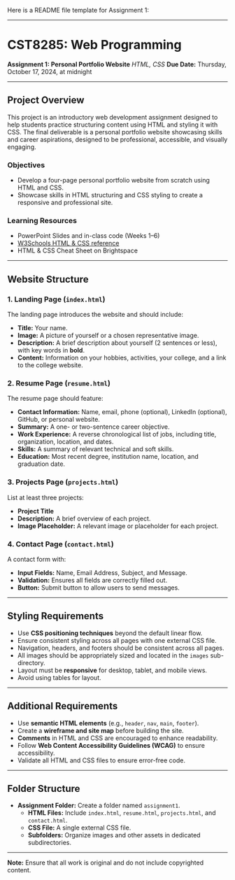Here is a README file template for Assignment 1:

---

# CST8285: Web Programming
**Assignment 1: Personal Portfolio Website**
*HTML, CSS*
**Due Date:** Thursday, October 17, 2024, at midnight

---

## Project Overview
This project is an introductory web development assignment designed to help students practice structuring content using HTML and styling it with CSS. The final deliverable is a personal portfolio website showcasing skills and career aspirations, designed to be professional, accessible, and visually engaging.

### Objectives
- Develop a four-page personal portfolio website from scratch using HTML and CSS.
- Showcase skills in HTML structuring and CSS styling to create a responsive and professional site.

### Learning Resources
- PowerPoint Slides and in-class code (Weeks 1–6)
- [W3Schools HTML & CSS reference](https://www.w3schools.com)
- HTML & CSS Cheat Sheet on Brightspace

---

## Website Structure

### 1. Landing Page (`index.html`)
The landing page introduces the website and should include:
- **Title:** Your name.
- **Image:** A picture of yourself or a chosen representative image.
- **Description:** A brief description about yourself (2 sentences or less), with key words in **bold**.
- **Content:** Information on your hobbies, activities, your college, and a link to the college website.

### 2. Resume Page (`resume.html`)
The resume page should feature:
- **Contact Information:** Name, email, phone (optional), LinkedIn (optional), GitHub, or personal website.
- **Summary:** A one- or two-sentence career objective.
- **Work Experience:** A reverse chronological list of jobs, including title, organization, location, and dates.
- **Skills:** A summary of relevant technical and soft skills.
- **Education:** Most recent degree, institution name, location, and graduation date.

### 3. Projects Page (`projects.html`)
List at least three projects:
- **Project Title**
- **Description:** A brief overview of each project.
- **Image Placeholder:** A relevant image or placeholder for each project.

### 4. Contact Page (`contact.html`)
A contact form with:
- **Input Fields:** Name, Email Address, Subject, and Message.
- **Validation:** Ensures all fields are correctly filled out.
- **Button:** Submit button to allow users to send messages.

---

## Styling Requirements
- Use **CSS positioning techniques** beyond the default linear flow.
- Ensure consistent styling across all pages with one external CSS file.
- Navigation, headers, and footers should be consistent across all pages.
- All images should be appropriately sized and located in the `images` sub-directory.
- Layout must be **responsive** for desktop, tablet, and mobile views.
- Avoid using tables for layout.

---

## Additional Requirements
- Use **semantic HTML elements** (e.g., `header`, `nav`, `main`, `footer`).
- Create a **wireframe and site map** before building the site.
- **Comments** in HTML and CSS are encouraged to enhance readability.
- Follow **Web Content Accessibility Guidelines (WCAG)** to ensure accessibility.
- Validate all HTML and CSS files to ensure error-free code.

---

## Folder Structure
- **Assignment Folder:** Create a folder named `assignment1`.
  - **HTML Files:** Include `index.html`, `resume.html`, `projects.html`, and `contact.html`.
  - **CSS File:** A single external CSS file.
  - **Subfolders:** Organize images and other assets in dedicated subdirectories.

---

**Note:** Ensure that all work is original and do not include copyrighted content.
